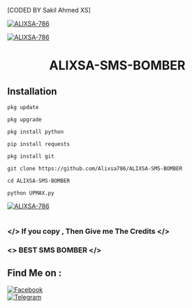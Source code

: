 [CODED BY Sakil Ahmed XS]

<a href="#"><img title="ALIXSA-786" src="https://c.top4top.io/p_26331779l0.jpg"></a>

<a href="#"><img title="ALIXSA-786" src="https://img.shields.io/badge/AUTHOR-MR.SOUDHO%20ALI-red"></a>

<h1 align="center">ALIXSA-SMS-BOMBER</h1>


## <b>Installation</b>

```
pkg update

pkg upgrade

pkg install python

pip install requests

pkg install git

git clone https://github.com/Alixsa786/ALIXSA-SMS-BOMBER

cd ALIXSA-SMS-BOMBER

python UPMAX.py

```

<a href="#"><img title="ALIXSA-786" src="https://h.top4top.io/p_2628jq4fd0.jpg"></a>
<h1 align="center"></h1>

### </> If you copy , Then Give me The Credits </>

### <\> BEST SMS BOMBER </>

## Find Me on :

[![Facebook](https://img.shields.io/badge/Facebook-OI%20ALI-blue)](https://www.facebook.com/Itzali.fb7?mibextid=ZbWKwL)</br>
[![Telegram](https://img.shields.io/badge/TELEGRAM-callmeali_7-blue)](t.me/callmeali_7)</br>
